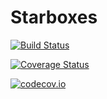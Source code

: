 # Starboxes

[![Build Status](https://travis-ci.org/spencerlyon2/Starboxes.jl.svg?branch=master)](https://travis-ci.org/spencerlyon2/Starboxes.jl)

[![Coverage Status](https://coveralls.io/repos/spencerlyon2/Starboxes.jl/badge.svg?branch=master&service=github)](https://coveralls.io/github/spencerlyon2/Starboxes.jl?branch=master)

[![codecov.io](http://codecov.io/github/spencerlyon2/Starboxes.jl/coverage.svg?branch=master)](http://codecov.io/github/spencerlyon2/Starboxes.jl?branch=master)
